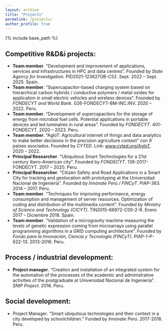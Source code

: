 ```yaml
---
layout: archive
title: "Projects"
permalink: /projects/
author_profile: true
---
```


{% include base_path %}

## Competitive R&D&i projects:
- **Team member**. “Development and improvement of applications, services and infrastructures in HPC and data centres”. Founded by _State Agency for Investigation_. PID2021-123627OB-C52. Sept. 2022 – Sept. 2025. Spain.
- **Team member**. “Supercapacitor-based charging system based on hierarchical carbon hybrids / conductive polymers / metal oxides for application in small electric vehicles and wireless devices”. Founded by _FONDECYT and World Bank_. 026-FONDECYT-BM-INC.INV. 2020 – 2022. Peru. 
- **Team member**. “Development of supercapacitors for the storage of energy from microbial fuel cells. Potential applications in portable devices and led luminaires in rural areas”. Founded by _FONDECYT_. 401-FONDECYT. 2020 – 2023. Peru. 
- **Team member**. “AgIoT: Agricultural internet of things and data analytics to make better decisions in the precision agriculture context” con 9 países asociados. Founded by _CYTED_. Link: www.cyted.org/AgIoT. 2020 – 2022. 
- **Principal Researcher**. "Ubiquitous Smart Technologies for a 21st century Ibero-American city". Founded by _FONDECYT_. 138-2017-FONDECYT. 2017 – 2020. Peru.
- **Principal Researcher**. “Citizen Safety and Road Applications in a Smart City for tracking and geolocation with prototyping at the Universidad Nacional de Ingeniería". Founded by _Innóvate Perú / FINCyT_. PIAP-363. 2014 – 2017. Peru.
- **Team member**. “Techniques for improving performance, energy consumption and management of server resources. Optimization of coding and distribution of the multimedia content”. Founded by _Ministry of Science and Technology (CICYT)_. TIN2015-66972-C05-2-R. Enero 2017 – Diciembre 2018. Spain.
- **Team member**. “Validation of a microgravity machine measuring the levels of genetic expression coming from microarrays using parallel programming algorithms in a GRID computing architecture”. Founded by _Fondo para la Innovación, Ciencia y Tecnología (FINCyT)_. PIAP-1-P-622-13. 2013-2016. Peru.

## Process / industrial development:
- **Project manager**. “Creation and installation of an integrated system for the automation of the processes of the academic and administrative activities of the postgraduate at Universidad Nacional de Ingeniería”. _SNIP Project_. 2016. Peru.

## Social development:
- Project Manager. "Smart ubiquitous technologies and their context in a city developed by schoolchildren." Funded by _Innóvate Perú_. 2017-2018. Peru.